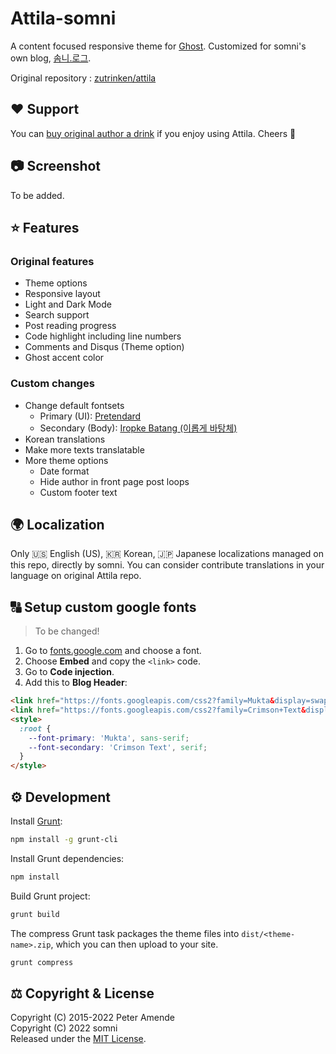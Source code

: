 # Attila-somni

A content focused responsive theme for [Ghost](https://github.com/tryghost/ghost/). Customized for somni's own blog, [솜니.로그](https://log.somni.one).

Original repository : [zutrinken/attila](https://github.com/zutrinken/attila)

## ♥️ Support

You can [buy original author a drink](https://paypal.me/zutrinken) if you enjoy using Attila. Cheers 🍻

## 📷 Screenshot

To be added.

## ⭐️ Features
### Original features
  * Theme options
  * Responsive layout
  * Light and Dark Mode
  * Search support
  * Post reading progress
  * Code highlight including line numbers
  * Comments and Disqus (Theme option)
  * Ghost accent color
### Custom changes
  * Change default fontsets
    - Primary (UI): [Pretendard](https://github.com/orioncactus/pretendard)
    - Secondary (Body): [Iropke Batang (이롭게 바탕체)](https://font.iropke.com/batang/)
  * Korean translations
  * Make more texts translatable
  * More theme options
    - Date format
    - Hide author in front page post loops
    - Custom footer text

## 🌍 Localization

Only 🇺🇸 English (US), 🇰🇷 Korean, 🇯🇵 Japanese localizations managed on this repo, directly by somni. You can consider contribute translations in your language on original Attila repo.

## 🔠 Setup custom google fonts

> To be changed!

1. Go to [fonts.google.com](https://fonts.google.com/) and choose a font.
2. Choose __Embed__ and copy the `<link>` code.
3. Go to __Code injection__.  
4. Add this to __Blog Header__:  
````html
<link href="https://fonts.googleapis.com/css2?family=Mukta&display=swap" rel="stylesheet">
<link href="https://fonts.googleapis.com/css2?family=Crimson+Text&display=swap" rel="stylesheet">
<style>
  :root {
    --font-primary: 'Mukta', sans-serif;
    --font-secondary: 'Crimson Text', serif;
  }
</style>
````

## ⚙️ Development

Install [Grunt](https://gruntjs.com/getting-started/):
````bash
npm install -g grunt-cli
````
Install Grunt dependencies:
````bash
npm install
````
Build Grunt project:
````bash
grunt build
````
The compress Grunt task packages the theme files into `dist/<theme-name>.zip`, which you can then upload to your site.
````bash
grunt compress
````
## ⚖️ Copyright & License

Copyright (C) 2015-2022 Peter Amende  
Copyright (C) 2022 somni  
Released under the [MIT License](https://github.com/zutrinken/attila/blob/master/LICENSE).

